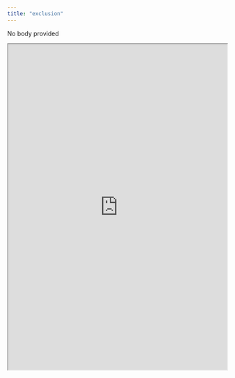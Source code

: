 ```yaml
---
title: "exclusion"
---
```


No body provided
<iframe height="750" width="100%" src="https://ewelton.github.io/ktest/wiki.html#exclusion"></iframe>
